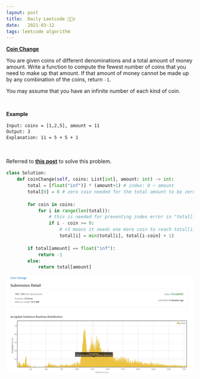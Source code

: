 ```yaml
---
layout: post
title:  Daily Leetcode 🙋🏻‍♀️
date:   2021-03-12
tags: leetcode algorithm 
---
```


<b><a href='https://leetcode.com/explore/challenge/card/march-leetcoding-challenge-2021/589/week-2-march-8th-march-14th/3668/' target='_blank'> Coin Change </a></b>

You are given coins of different denominations and a total amount of money amount. Write a function to compute the fewest number of coins that you need to make up that amount. If that amount of money cannot be made up by any combination of the coins, return ```-1```.

You may assume that you have an infinite number of each kind of coin.

<br>

<b>Example</b>
```
Input: coins = [1,2,5], amount = 11
Output: 3
Explanation: 11 = 5 + 5 + 1
```

<br>
<br>
Referred to <b><a href='https://trykv.medium.com/how-to-solve-minimum-coin-change-f96a758ccade' target='_blank'>this post</a></b> to solve this problem. 

```python
class Solution:
    def coinChange(self, coins: List[int], amount: int) -> int:
        total = [float("inf")] * (amount+1) # index: 0 ~ amount 
        total[0] = 0 # zero coin needed for the total amount to be zero 
        
        for coin in coins:
            for i in range(len(total)):
                # this is needed for preventing index error in "total[i-coin]"
                if i - coin >= 0:
                    # +1 means it needs one more coin to reach total[i] from total[i-coin]
                    total[i] = min(total[i], total[i-coin] + 1)
                    
        if total[amount] == float("inf"):
            return -1
        else:
            return total[amount]        
```


<img src="https://github.com/yeounyi/yeounyi.github.io/blob/main/assets/img/0312.JPG?raw=true">
<br>

